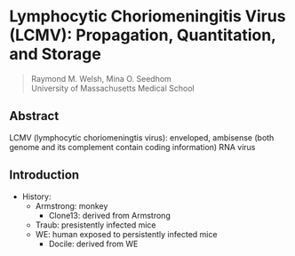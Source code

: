 # Lymphocytic Choriomeningitis Virus (LCMV): Propagation, Quantitation, and Storage

> Raymond M. Welsh, Mina O. Seedhom <br>
> University of Massachusetts Medical School

## Abstract
LCMV (lymphocytic choriomeningtis virus): enveloped, ambisense (both genome and its complement contain coding information) RNA virus

## Introduction
- History:
	- Armstrong: monkey
		- Clone13: derived from Armstrong
	- Traub: presistently infected mice
	- WE: human exposed to persistently infected mice
		- Docile: derived from WE